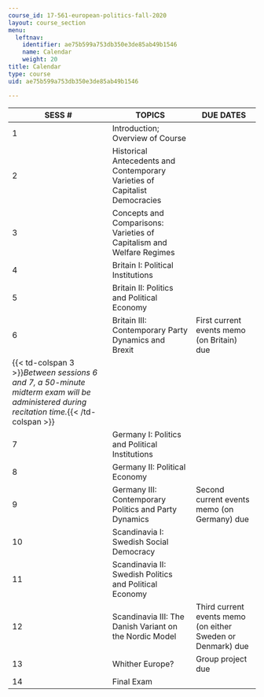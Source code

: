 ```yaml
---
course_id: 17-561-european-politics-fall-2020
layout: course_section
menu:
  leftnav:
    identifier: ae75b599a753db350e3de85ab49b1546
    name: Calendar
    weight: 20
title: Calendar
type: course
uid: ae75b599a753db350e3de85ab49b1546

---
```


| SESS # | TOPICS | DUE DATES |
| --- | --- | --- |
| 1 | Introduction; Overview of Course | &nbsp; |
| 2 | Historical Antecedents and Contemporary Varieties of Capitalist Democracies | &nbsp; |
| 3 | Concepts and Comparisons: Varieties of Capitalism and Welfare Regimes | &nbsp; |
| 4 | Britain I: Political Institutions | &nbsp; |
| 5 | Britain II: Politics and Political Economy | &nbsp; |
| 6 | Britain III: Contemporary Party Dynamics and Brexit | First current events memo (on Britain) due  |
| {{< td-colspan 3 >}}_Between sessions 6 and 7, a 50-minute midterm exam will be administered during recitation time._{{< /td-colspan >}} |||
| 7 | Germany I: Politics and Political Institutions | &nbsp; |
| 8 | Germany II: Political Economy | &nbsp; |
| 9 | Germany III: Contemporary Politics and Party Dynamics | Second current events memo (on Germany) due |
| 10 | Scandinavia I: Swedish Social Democracy | &nbsp; |
| 11 | Scandinavia II: Swedish Politics and Political Economy | &nbsp; |
| 12 | Scandinavia III: The Danish Variant on the Nordic Model | Third current events memo (on either Sweden or Denmark) due  |
| 13 | Whither Europe? | Group project due |
| 14 | Final Exam |